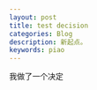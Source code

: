 ```yaml
---
layout: post
title: test decision
categories: Blog
description: 新起点。
keywords: piao
---
```


我做了一个决定
